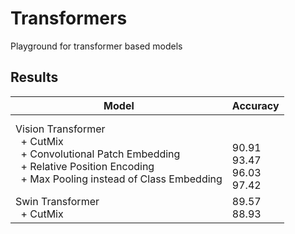 # Transformers
Playground for transformer based models

## Results

| Model                                                                                                                                                                         | Accuracy                                 |
|-------------------------------------------------------------------------------------------------------------------------------------------------------------------------------|------------------------------------------|
| Vision Transformer<br/> &nbsp;&nbsp;+ CutMix<br/> &nbsp;&nbsp;+ Convolutional Patch Embedding<br/> &nbsp;&nbsp;+ Relative Position Encoding<br/> &nbsp;&nbsp;+ Max Pooling instead of Class Embedding | <br/><br/>90.91<br/>93.47<br/>96.03<br/>97.42 |
| Swin Transformer<br/> &nbsp;&nbsp;+ CutMix                                                                                                                                    | 89.57<br/>88.93                          | 